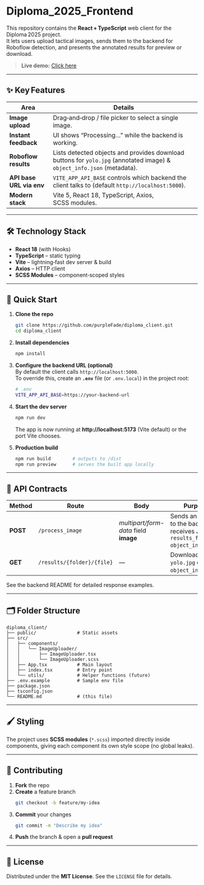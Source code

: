 # Diploma_2025_Frontend

This repository contains the **React + TypeScript** web client for the Diploma 2025 project.  
It lets users upload tactical images, sends them to the backend for Roboflow detection, and presents the annotated results for preview or download.

> **Live demo:** [Click here](https://diploma-client-jvx7.onrender.com)

---

## ✨ Key Features

| Area | Details |
|------|---------|
| **Image upload** | Drag‑and‑drop / file picker to select a single image. |
| **Instant feedback** | UI shows “Processing…” while the backend is working. |
| **Roboflow results** | Lists detected objects and provides download buttons for `yolo.jpg` (annotated image) & `object_info.json` (metadata). |
| **API base URL via env** | `VITE_APP_API_BASE` controls which backend the client talks to (default `http://localhost:5000`). |
| **Modern stack** | Vite 5, React 18, TypeScript, Axios, SCSS modules. |

---

## 🛠️ Technology Stack

- **React 18** (with Hooks)  
- **TypeScript** – static typing  
- **Vite** – lightning‑fast dev server & build  
- **Axios** – HTTP client  
- **SCSS Modules** – component‑scoped styles

---

## 🚀 Quick Start

1. **Clone the repo**

   ```bash
   git clone https://github.com/purpleFade/diploma_client.git
   cd diploma_client
   ```

2. **Install dependencies**

   ```bash
   npm install
   ```

3. **Configure the backend URL (optional)**  
   By default the client calls `http://localhost:5000`.  
   To override this, create an **`.env`** file (or `.env.local`) in the project root:

   ```bash
   # .env
   VITE_APP_API_BASE=https://your-backend-url
   ```

4. **Start the dev server**

   ```bash
   npm run dev
   ```

   The app is now running at **http://localhost:5173** (Vite default) or the port Vite chooses.

5. **Production build**

   ```bash
   npm run build        # outputs to /dist
   npm run preview      # serves the built app locally
   ```

---

## 📡 API Contracts

| Method | Route | Body | Purpose |
|--------|-------|------|---------|
| **POST** | `/process_image` | *multipart/form-data* field **image** | Sends an image to the backend; receives JSON `{ results_folder, object_info, … }`. |
| **GET** | `/results/{folder}/{file}` | — | Downloads `yolo.jpg` or `object_info.json`. |

See the backend README for detailed response examples.

---

## 🗂️ Folder Structure

```
diploma_client/
├── public/               # Static assets
├── src/
│   ├── components/
│   │   └── ImageUploader/
│   │       ├── ImageUploader.tsx
│   │       └── ImageUploader.scss
│   ├── App.tsx           # Main layout
│   ├── index.tsx         # Entry point
│   └── utils/            # Helper functions (future)
├── .env.example          # Sample env file
├── package.json
├── tsconfig.json
└── README.md             # (this file)
```

---

## 🖌️ Styling

The project uses **SCSS modules** (`*.scss`) imported directly inside components, giving each component its own style scope (no global leaks).

---

## 🤝 Contributing

1. **Fork** the repo  
2. **Create** a feature branch  
   ```bash
   git checkout -b feature/my-idea
   ```
3. **Commit** your changes  
   ```bash
   git commit -m "Describe my idea"
   ```
4. **Push** the branch & open a **pull request**

---

## 📝 License

Distributed under the **MIT License**. See the `LICENSE` file for details.
